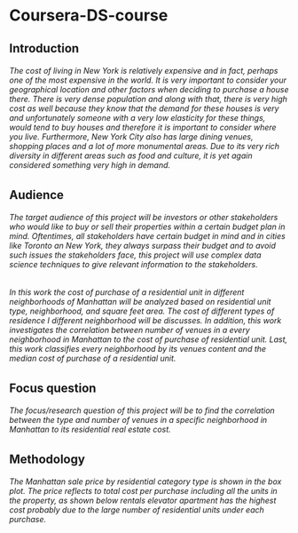 # Coursera-DS-course

## Introduction
###### The cost of living in New York is relatively expensive and in fact, perhaps one of the most expensive in the world. It is very important to consider your geographical location and other factors when deciding to purchase a house there. There is very dense population and along with that, there is very high cost as well because they know that the demand for these houses is very and unfortunately someone with a very low elasticity for these things, would tend to buy houses and therefore it is important to consider where you live. Furthermore, New York City also has large dining venues, shopping places and a lot of more monumental areas. Due to its very rich diversity in different areas such as food and culture, it is yet again considered something very high in demand. 

## Audience 
###### The target audience of this project will be investors or other stakeholders who would like to buy or sell their properties within a certain budget plan in mind. Oftentimes, all stakeholders have certain budget in mind and in cities like Toronto an New York, they always surpass their budget and to avoid such issues the stakeholders face, this project will use complex data science techniques to give relevant information to the stakeholders. 
###### In this work the cost of purchase of a residential unit in different neighborhoods of Manhattan will be analyzed based on residential unit type, neighborhood, and square feet area. The cost of different types of residence I different neighborhood will be discusses. In addition, this work investigates the correlation between number of venues in a every neighborhood in Manhattan to the cost of purchase of residential unit. Last, this work classifies every neighborhood by its venues content and the median cost of purchase of a residential unit.

## Focus question
###### The focus/research question of this project will be to find the correlation between the type and number of venues in a specific neighborhood in Manhattan to its residential real estate cost. 

## Methodology 
###### The Manhattan sale price by residential category type is shown in the box plot. The price reflects to total cost per purchase including all the units in the property, as shown below rentals elevator apartment has the highest cost probably due to the large number of residential units under each purchase. 
